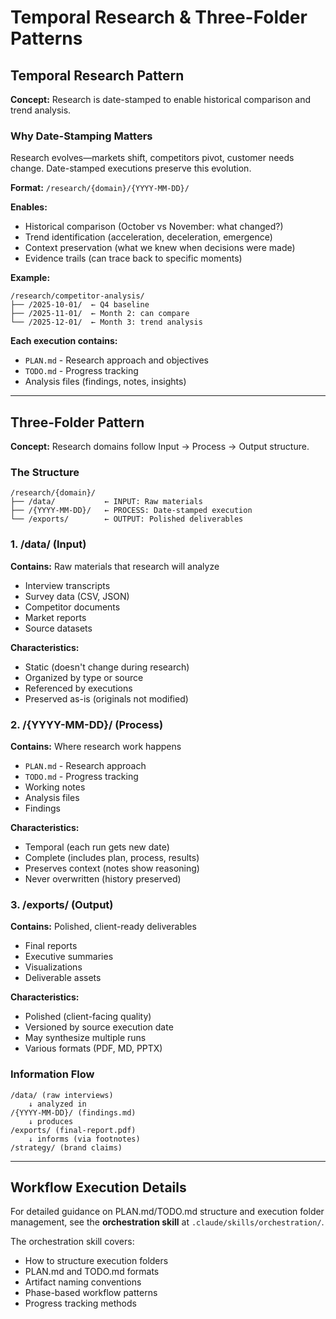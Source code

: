 # Temporal Research & Three-Folder Patterns

## Temporal Research Pattern

**Concept:** Research is date-stamped to enable historical comparison and trend analysis.

### Why Date-Stamping Matters

Research evolves—markets shift, competitors pivot, customer needs change. Date-stamped executions preserve this evolution.

**Format:** `/research/{domain}/{YYYY-MM-DD}/`

**Enables:**
- Historical comparison (October vs November: what changed?)
- Trend identification (acceleration, deceleration, emergence)
- Context preservation (what we knew when decisions were made)
- Evidence trails (can trace back to specific moments)

**Example:**
```
/research/competitor-analysis/
├── /2025-10-01/  ← Q4 baseline
├── /2025-11-01/  ← Month 2: can compare
└── /2025-12-01/  ← Month 3: trend analysis
```

**Each execution contains:**
- `PLAN.md` - Research approach and objectives
- `TODO.md` - Progress tracking
- Analysis files (findings, notes, insights)

---

## Three-Folder Pattern

**Concept:** Research domains follow Input → Process → Output structure.

### The Structure

```
/research/{domain}/
├── /data/           ← INPUT: Raw materials
├── /{YYYY-MM-DD}/   ← PROCESS: Date-stamped execution
└── /exports/        ← OUTPUT: Polished deliverables
```

### 1. /data/ (Input)

**Contains:** Raw materials that research will analyze
- Interview transcripts
- Survey data (CSV, JSON)
- Competitor documents
- Market reports
- Source datasets

**Characteristics:**
- Static (doesn't change during research)
- Organized by type or source
- Referenced by executions
- Preserved as-is (originals not modified)

### 2. /{YYYY-MM-DD}/ (Process)

**Contains:** Where research work happens
- `PLAN.md` - Research approach
- `TODO.md` - Progress tracking
- Working notes
- Analysis files
- Findings

**Characteristics:**
- Temporal (each run gets new date)
- Complete (includes plan, process, results)
- Preserves context (notes show reasoning)
- Never overwritten (history preserved)

### 3. /exports/ (Output)

**Contains:** Polished, client-ready deliverables
- Final reports
- Executive summaries
- Visualizations
- Deliverable assets

**Characteristics:**
- Polished (client-facing quality)
- Versioned by source execution date
- May synthesize multiple runs
- Various formats (PDF, MD, PPTX)

### Information Flow

```
/data/ (raw interviews)
    ↓ analyzed in
/{YYYY-MM-DD}/ (findings.md)
    ↓ produces
/exports/ (final-report.pdf)
    ↓ informs (via footnotes)
/strategy/ (brand claims)
```

---

## Workflow Execution Details

For detailed guidance on PLAN.md/TODO.md structure and execution folder management, see the **orchestration skill** at `.claude/skills/orchestration/`.

The orchestration skill covers:
- How to structure execution folders
- PLAN.md and TODO.md formats
- Artifact naming conventions
- Phase-based workflow patterns
- Progress tracking methods
